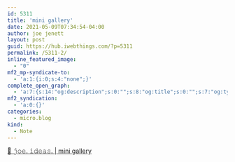 ```yaml
---
id: 5311
title: 'mini gallery'
date: 2021-05-09T07:34:54-04:00
author: joe jenett
layout: post
guid: https://hub.iwebthings.com/?p=5311
permalink: /5311-2/
inline_featured_image:
  - "0"
mf2_mp-syndicate-to:
  - 'a:1:{i:0;s:4:"none";}'
complete_open_graph:
  - 'a:7:{s:14:"og:description";s:0:"";s:8:"og:title";s:0:"";s:7:"og:type";s:0:"";s:12:"twitter:card";s:7:"summary";s:15:"twitter:creator";s:0:"";s:19:"twitter:description";s:0:"";s:8:"og:image";s:0:"";}'
mf2_syndication:
  - 'a:0:{}'
categories:
  - micro.blog
kind:
  - Note
---
```

[🌱 𝚓𝚘𝚎. 𝚒𝚍𝚎𝚊𝚜. | mini gallery](https://joe.jenett.org/#mini%20gallery)